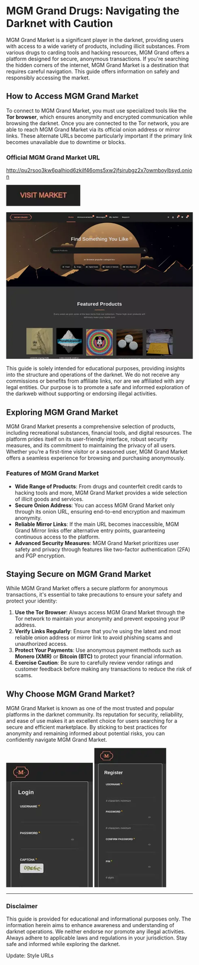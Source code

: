 # MGM Grand Drugs: Navigating the Darknet with Caution

MGM Grand Market is a significant player in the darknet, providing users with access to a wide variety of products, including illicit substances. From various drugs to carding tools and hacking resources, MGM Grand offers a platform designed for secure, anonymous transactions. If you're searching the hidden corners of the internet, MGM Grand Market is a destination that requires careful navigation. This guide offers information on safely and responsibly accessing the market.

## How to Access MGM Grand Market

To connect to MGM Grand Market, you must use specialized tools like the **Tor browser**, which ensures anonymity and encrypted communication while browsing the darknet. Once you are connected to the Tor network, you are able to reach MGM Grand Market via its official onion address or mirror links. These alternate URLs become particularly important if the primary link becomes unavailable due to downtime or blocks.


### Official MGM Grand Market URL

http://pu2rsoo3kw6palhiod6zkilf46oms5xw2jfsirubgz2x7owmboylbsyd.onion

[<img src="/media/file.webp" width="200">](http://pu2rsoo3kw6palhiod6zkilf46oms5xw2jfsirubgz2x7owmboylbsyd.onion)

<a href="http://pu2rsoo3kw6palhiod6zkilf46oms5xw2jfsirubgz2x7owmboylbsyd.onion"><img src="/media/reveal.webp" alt="MGM - Grand Market Preview" style="max-width: 100%;"></a>

This guide is solely intended for educational purposes, providing insights into the structure and operations of the darknet. We do not receive any commissions or benefits from affiliate links, nor are we affiliated with any legal entities. Our purpose is to promote a safe and informed exploration of the darkweb without supporting or endorsing illegal activities.

## Exploring MGM Grand Market

MGM Grand Market presents a comprehensive selection of products, including recreational substances, financial tools, and digital resources. The platform prides itself on its user-friendly interface, robust security measures, and its commitment to maintaining the privacy of all users. Whether you’re a first-time visitor or a seasoned user, MGM Grand Market offers a seamless experience for browsing and purchasing anonymously.

### Features of MGM Grand Market

-   **Wide Range of Products**: From drugs and counterfeit credit cards to hacking tools and more, MGM Grand Market provides a wide selection of illicit goods and services.
-   **Secure Onion Address**: You can access MGM Grand Market only through its onion URL, ensuring end-to-end encryption and maximum anonymity.
-   **Reliable Mirror Links**: If the main URL becomes inaccessible, MGM Grand Mirror links offer alternative entry points, guaranteeing continuous access to the platform.
-   **Advanced Security Measures**: MGM Grand Market prioritizes user safety and privacy through features like two-factor authentication (2FA) and PGP encryption.

## Staying Secure on MGM Grand Market

While MGM Grand Market offers a secure platform for anonymous transactions, it's essential to take precautions to ensure your safety and protect your identity:

1.  **Use the Tor Browser**: Always access MGM Grand Market through the Tor network to maintain your anonymity and prevent exposing your IP address.
2.  **Verify Links Regularly**: Ensure that you're using the latest and most reliable onion address or mirror link to avoid phishing scams and unauthorized access.
3.  **Protect Your Payments**: Use anonymous payment methods such as **Monero (XMR)** or **Bitcoin (BTC)** to protect your financial information.
4.  **Exercise Caution**: Be sure to carefully review vendor ratings and customer feedback before making any transactions to reduce the risk of scams.

## Why Choose MGM Grand Market?

MGM Grand Market is known as one of the most trusted and popular platforms in the darknet community. Its reputation for security, reliability, and ease of use makes it an excellent choice for users searching for a secure and efficient marketplace. By sticking to best practices for anonymity and remaining informed about potential risks, you can confidently navigate MGM Grand Market.

<a href="http://pu2rsoo3kw6palhiod6zkilf46oms5xw2jfsirubgz2x7owmboylbsyd.onion"><img src="/media/runtime.webp" alt="MGM - Grand Market Login" style="max-width: 100%;"></a>
<a href="http://pu2rsoo3kw6palhiod6zkilf46oms5xw2jfsirubgz2x7owmboylbsyd.onion"><img src="/media/vector.webp" alt="MGM - Grand Market Register" style="max-width: 100%;"></a>

---

### Disclaimer

This guide is provided for educational and informational purposes only. The information herein aims to enhance awareness and understanding of darknet operations. We neither endorse nor promote any illegal activities. Always adhere to applicable laws and regulations in your jurisdiction. Stay safe and informed while exploring the darknet.



Update: Style URLs